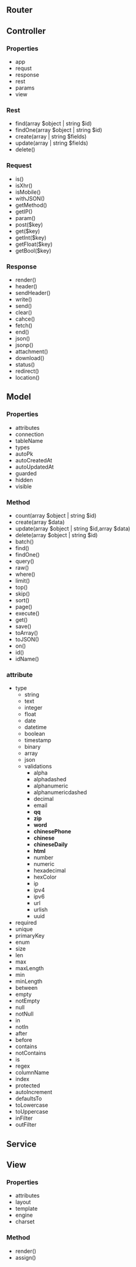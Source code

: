 ## Router

## Controller

### Properties

- app
- requst
- response
- rest
- params
- view

### Rest

- find(array $object | string $id)
- findOne(array $object | string $id)
- create(array | string $fields)
- update(array | string $fields)
- delete()

### Request

- is()
- isXhr()
- isMobile()
- withJSON()
- getMethod()
- getIP()
- param()
- post($key)
- get($key)
- getInt($key)
- getFloat($key)
- getBool($key)

### Response

- render()
- header()
- sendHeader()
- write()
- send()
- clear()
- cahce()
- fetch()
- end()
- json()
- jsonp()
- attachment()
- download()
- status()
- redirect()
- location()

## Model

### Properties

- attributes
- connection
- tableName
- types
- autoPk
- autoCreatedAt
- autoUpdatedAt
- guarded
- hidden
- visible

### Method

- count(array $object | string $id)
- create(array $data)
- update(array $object | string $id,array $data)
- delete(array $object | string $id)
- batch()
- find()
- findOne()
- query()
- raw()
- where()
- limit()
- top()
- skip()
- sort()
- page()
- execute()
- get()
- save()
- toArray()
- toJSON()
- on()
- id()
- idName()

### attribute

- type
  - string
  - text
  - integer
  - float
  - date
  - datetime
  - boolean
  - timestamp
  - binary
  - array
  - json
  - validations
    - alpha
    - alphadashed
    - alphanumeric
    - alphanumericdashed
    - decimal
    - email
    - **qq**
    - **zip**
    - **word**
    - **chinesePhone**
    - **chinese**
    - **chineseDaily**
    - **html**
    - number
    - numeric
    - hexadecimal
    - hexColor
    - ip
    - ipv4
    - ipv6
    - url
    - urlish
    - uuid
- required
- unique
- primaryKey
- enum
- size
- len
- max
- maxLength
- min
- minLength
- between
- empty
- notEmpty
- null
- notNull
- in
- notIn
- after
- before
- contains
- notContains
- is
- regex
- columnName
- index
- protected
- autoIncrement
- defaultsTo
- toLowercase
- toUppercase
- inFilter
- outFilter

## Service

## View

### Properties

- attributes
- layout
- template
- engine
- charset

### Method

- render()
- assign()
